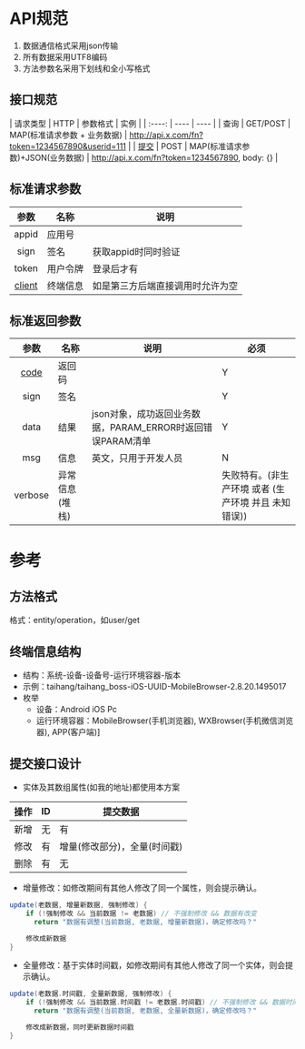 # API规范
1. 数据通信格式采用json传输
1. 所有数据采用UTF8编码
1. 方法参数名采用下划线和全小写格式

## 接口规范

| 请求类型 | HTTP | 参数格式 | 实例 |
| :----: | ---- | ---- |
| 查询 | GET/POST | MAP(标准请求参数 + 业务数据) | http://api.x.com/fn?token=1234567890&userid=111 |
| [提交](#提交接口设计) | POST | MAP(标准请求参数)+JSON(业务数据) | http://api.x.com/fn?token=1234567890, body: {} |

## 标准请求参数

| 参数 | 名称 | 说明 |
| :----: | ---- | ---- |
| appid | 应用号 |  |
| sign | 签名 | 获取appid时同时验证 |
| token | 用户令牌 | 登录后才有 |
| [client](#终端信息结构) | 终端信息 | 如是第三方后端直接调用时允许为空 |

## 标准返回参数

| 参数 | 名称 | 说明 | 必须 |
| :----: | ---- | ---- | ---- |
| [code](exception.html#返回码) | 返回码 |  | Y |
| sign | 签名 |  | Y |
| data | 结果 | json对象，成功返回业务数据，PARAM_ERROR时返回错误PARAM清单 | Y |
| msg | 信息 | 英文，只用于开发人员 | N |
| verbose | 异常信息(堆栈) |  | 失败特有。(非生产环境 或者 (生产环境 并且 未知错误)) |

# 参考
## 方法格式
格式：entity/operation，如user/get

## 终端信息结构
* 结构：系统-设备-设备号-运行环境容器-版本
* 示例：taihang/taihang_boss-iOS-UUID-MobileBrowser-2.8.20.1495017
* 枚举
  * 设备：Android iOS Pc
  * 运行环境容器：MobileBrowser(手机浏览器), WXBrowser(手机微信浏览器), APP(客户端)]

## 提交接口设计
* 实体及其数组属性(如我的地址)都使用本方案

| 操作 | ID | 提交数据 |
| :----: | ---- | ---- |
| 新增 | 无 | 有 |
| 修改 | 有 | 增量(修改部分)，全量(时间戳) |
| 删除 | 有 | 无 |

* 增量修改：如修改期间有其他人修改了同一个属性，则会提示确认。
```Java
update(老数据, 增量新数据, 强制修改) {
    if (!强制修改 && 当前数据 != 老数据) // 不强制修改 && 数据有改变
      return "数据有调整(当前数据, 老数据, 增量新数据)，确定修改吗？"

    修改成新数据
}
```

* 全量修改：基于实体时间戳，如修改期间有其他人修改了同一个实体，则会提示确认。
```Java
update(老数据.时间戳, 全量新数据, 强制修改) {
    if (!强制修改 && 当前数据.时间戳 != 老数据.时间戳) // 不强制修改 && 数据时间戳有改变
      return "数据有调整(当前数据, 老数据, 全量新数据)，确定修改吗？"

    修改成新数据，同时更新数据时间戳
}
```
